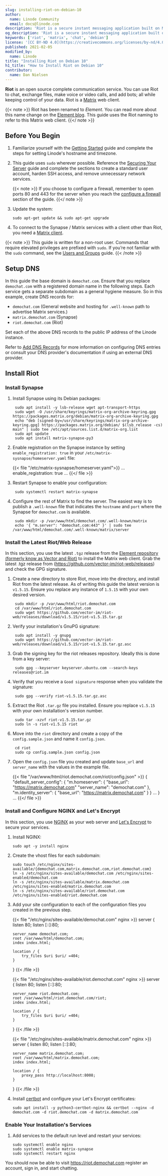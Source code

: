 ```yaml
---
slug: installing-riot-on-debian-10
author:
  name: Linode Community
  email: docs@linode.com
description: 'Riot is a secure instant messaging application built on Matrix protocol. This guide provides instructions to setup Riot / Matrix on Debian 10.'
og_description: 'Riot is a secure instant messaging application built on Matrix protocol. This guide provides instructions to setup Riot / Matrix on Debian 10.'
keywords: ['riot', 'matrix', 'chat', 'debian']
license: '[CC BY-ND 4.0](https://creativecommons.org/licenses/by-nd/4.0)'
published: 2021-02-05
modified_by:
  name: Linode
title: "Installing Riot on Debian 10"
h1_title: "How to Install Riot on Debian 10"
contributor:
  name: Dan Nielsen
---
```


**Riot** is an open source complete communication service. You can use Riot to chat, exchange files, make voice or video calls, and add bots; all while keeping control of your data. Riot is a [Matrix](https://matrix.org/clients/) web client.

{{< note >}}
Riot has been renamed to *Element*. You can read more about this name change on the [Element blog](https://element.io/blog/welcome-to-element/). This guide uses the Riot naming to refer to this Matrix web client.
{{</ note >}}

## Before You Begin

1.  Familiarize yourself with the [Getting Started](/docs/getting-started/) guide and complete the steps for setting Linode's hostname and timezone.

1.  This guide uses `sudo` wherever possible. Reference the [Securing Your Server](/docs/guides/securing-your-server/) guide and complete the sections to create a standard user account, harden SSH access, and remove unnecessary network services.

    {{< note >}}
If you choose to configure a firewall, remember to open ports 80 and 443 for the server when you reach the [configure a firewall](/docs/guides/securing-your-server/#configure-a-firewall) section of the guide.
{{</ note >}}

1.  Update the system:

        sudo apt-get update && sudo apt-get upgrade

1.  To connect to the Synapse / Matrix services with a client other than Riot, you need a [Matrix client](https://matrix.org/clients/).

{{< note >}}
This guide is written for a non-root user. Commands that require elevated privileges are prefixed with `sudo`. If you’re not familiar with the `sudo` command, see the [Users and Groups](/docs/tools-reference/linux-users-and-groups/) guide.
{{< /note >}}

## Setup DNS

In this guide the base domain is `demochat.com`. Ensure that you replace `demochat.com` with a registered domain name in the following steps. Each service gets a separate subdomain as a general hygiene measure.
So in this example, create DNS records for:

- `demochat.com` (General website and hosting for `.well-known` path to advertise Matrix services.)
- `matrix.demochat.com` (Synapse)
- `riot.demochat.com` (Riot)

Set each of the above DNS records to the public IP address of the Linode instance.

Refer to [Add DNS Records](/docs/websites/set-up-web-server-host-website/#add-dns-records) for more information on configuring
DNS entries or consult your DNS provider's documentation if using an external DNS provider.

## Install Riot
### Install Synapse

1. Install Synapse using its Debian packages:

        sudo apt install -y lsb-release wget apt-transport-https
        sudo wget -O /usr/share/keyrings/matrix-org-archive-keyring.gpg https://packages.matrix.org/debian/matrix-org-archive-keyring.gpg
        echo "deb [signed-by=/usr/share/keyrings/matrix-org-archive-keyring.gpg] https://packages.matrix.org/debian/ $(lsb_release -cs) main" | sudo tee /etc/apt/sources.list.d/matrix-org.list
        sudo apt update
        sudo apt install matrix-synapse-py3

1. Enable registration on the Synapse instance by setting `enable_registration: true` in your `/etc/matrix-sysnapse/homeserver.yaml` file:

    {{< file "/etc/matrix-sysnapse/homeserver.yaml">}}
...
enable_registration: true
...
{{</ file >}}

1. Restart Synapse to enable your configuration:

        sudo systemctl restart matrix-synapse

1. Configure the rest of Matrix to find the server. The easiest way is to publish a `.well-known` file that
indicates the `hostname` and `port` where the Synapse for `demochat.com` is available.

        sudo mkdir -p /var/www/html/demochat.com/.well-known/matrix
        echo '{ "m.server": "demochat.com:443" }' | sudo tee /var/www/html/demochat.com/.well-known/matrix/server

### Install the Latest Riot/Web Release

In this section, you use the latest `.tgz` release from the [Element repository (formerly know as Vector and Riot)](https://github.com/vector-im/element-web/releases) to install the Matrix web client.
Grab the latest .tgz release from (https://github.com/vector-im/riot-web/releases) and check the GPG signature.

1. Create a new directory to store Riot, move into the directory, and install Riot from the latest release. As of writing this guide the latest version is `v1.5.15`. Ensure you replace any instance of `1.5.15` with your own desired version.

        sudo mkdir -p /var/www/html/riot.demochat.com
        cd /var/www/html/riot.demochat.com
        sudo wget https://github.com/vector-im/riot-web/releases/download/v1.5.15/riot-v1.5.15.tar.gz

1. Verify your installation's GnuPG signature:

        sudo apt install -y gnupg
        sudo wget https://github.com/vector-im/riot-web/releases/download/v1.5.15/riot-v1.5.15.tar.gz.asc

1. Grab the signing key for the riot releases repository. Ideally this is done from a key server:

        sudo gpg --keyserver keyserver.ubuntu.com --search-keys releases@riot.im

1. Verify that you receive a `Good signature` response when you validate the signature:

        sudo gpg --verify riot-v1.5.15.tar.gz.asc

1. Extract the Riot `.tar.gz` file you installed. Ensure you replace `v1.5.15` with your own installation's version number.

        sudo tar -xzvf riot-v1.5.15.tar.gz
        sudo ln -s riot-v1.5.15 riot

1. Move into the `riot` directory and create a copy of the `config.sample.json` and name it `config.json`.

        cd riot
        sudo cp config.sample.json config.json

1. Open the `config.json` file you created and update `base_url` and  `server_name` with the values in the example file.

    {{< file "/var/www/html/riot.demochat.com/riot/config.json" >}}
{
    "default_server_config": {
        "m.homeserver": {
            "base_url": "https://matrix.demochat.com"
            "server_name": "demochat.com"
        },
        "m.identity_server": {
            "base_url": "https://matrix.demochat.com"
        }
    }
...
}
...
{{</ file >}}

### Install and Configure NGINX and Let's Encrypt

In this section, you use [NGINX](https://www.nginx.com/) as your web server and [Let's Encrypt](https://letsencrypt.org/) to secure your services.

1.  Install NGINX:

        sudo apt -y install nginx

1.  Create the vhost files for each subdomain:

        sudo touch /etc/nginx/sites-available/{demochat.com,matrix.demochat.com,riot.demochat.com}
        ln -s /etc/nginx/sites-available/demochat.com /etc/nginx/sites-enabled/demochat.com
        ln -s /etc/nginx/sites-available/matrix.demochat.com /etc/nginx/sites-enabled/matrix.demochat.com
        ln -s /etc/nginx/sites-available/riot.demochat.com /etc/nginx/sites-enabled/riot.demochat.com

1.  Add your site configuration to each of the configuration files you created in the previous step.

    {{< file "/etc/nginx/sites-available/demochat.com" nginx >}}
    server {
        listen 80;
        listen [::]:80;

        server_name demochat.com;
        root /var/www/html/demochat.com;
        index index.html;

        location / {
            try_files $uri $uri/ =404;
        }
    }
    {{< /file >}}

    {{< file "/etc/nginx/sites-available/riot.demochat.com" nginx >}}
    server {
        listen 80;
        listen [::]:80;

        server_name riot.demochat.com;
        root /var/www/html/riot.demochat.com/riot;
        index index.html;

        location / {
            try_files $uri $uri/ =404;
        }
    }
    {{< /file >}}

    {{< file "/etc/nginx/sites-available/matrix.demochat.com" nginx >}}
    server {
        listen 80;
        listen [::]:80;

        server_name matrix.demochat.com;
        root /var/www/html/matrix.demochat.com;
        index index.html;

        location / {
            proxy_pass http://localhost:8008;
        }
    }
    {{< /file >}}

1.  Install [certbot](https://certbot.eff.org/) and configure your Let's Encrypt certificates:

        sudo apt install -y python3-certbot-nginx && certbot --nginx -d demochat.com -d riot.demochat.com -d matrix.demochat.com

### Enable Your Installation's Services

1.  Add services to the default run level and restart your services:

        sudo systemctl enable nginx
        sudo systemctl enable matrix-synapse
        sudo systemctl restart nginx

You should now be able to visit https://riot.demochat.com register an account, sign in, and start chatting.